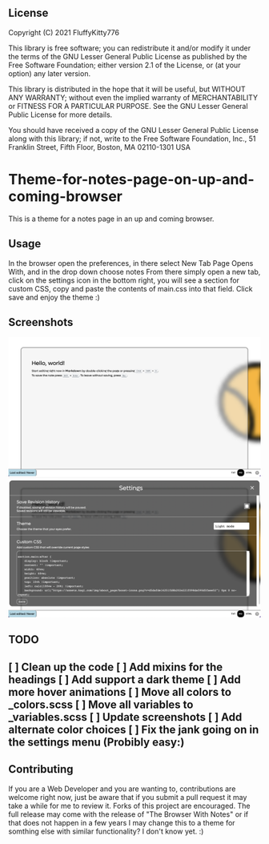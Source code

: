 License
--
Copyright (C) 2021  FluffyKitty776

This library is free software; you can redistribute it and/or
modify it under the terms of the GNU Lesser General Public
License as published by the Free Software Foundation; either
version 2.1 of the License, or (at your option) any later version.

This library is distributed in the hope that it will be useful,
but WITHOUT ANY WARRANTY; without even the implied warranty of
MERCHANTABILITY or FITNESS FOR A PARTICULAR PURPOSE.  See the GNU
Lesser General Public License for more details.

You should have received a copy of the GNU Lesser General Public
License along with this library; if not, write to the Free Software
Foundation, Inc., 51 Franklin Street, Fifth Floor, Boston, MA  02110-1301
USA

# Theme-for-notes-page-on-up-and-coming-browser

This is a theme for a notes page in an up and coming browser.

Usage
--
In the browser open the preferences, in there select New Tab Page Opens With, and in the drop down choose notes
From there simply open a new tab, click on the settings icon in the bottom right, you will see a section for custom CSS, copy and paste the contents of main.css into that field. Click save and enjoy the theme :)

Screenshots
--
![](Screenshot1.png)
![](Screenshot2.png)

TODO
--
[ ] Clean up the code
[ ] Add mixins for the headings
[ ] Add support a dark theme
[ ] Add more hover animations
[ ] Move all colors to _colors.scss
[ ] Move all variables to _variables.scss
[ ] Update screenshots
[ ] Add alternate color choices
[ ] Fix the jank going on in the settings menu (Probibly easy:)
--
Contributing
-- 
If you are a Web Developer and you are wanting to, contributions are welcome right now, just be aware that if you submit a pull request it may take a while for me to review it. 
Forks of this project are encouraged. 
The full release may come with the release of "The Browser With Notes" or if that does not happen in a few years I may change this to a theme for somthing else with similar functionality? I don't know yet. :)
